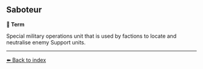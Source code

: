 ## Saboteur

**📑 Term**

Special military operations unit that is used by factions to locate and neutralise enemy Support units.


----------
[⬅️ Back to index](../refs/index.md)